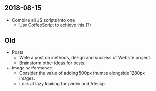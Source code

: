## 2018-08-15
* Combine all JS scripts into one
  * Use CoffeeScript to achieve this (?)

## Old
* Posts
  * Write a post on methods, design and success of Website project.
  * Brainstorm other ideas for posts.
* Image performance
  * Consider the value of adding 500px thumbs alongside 1280px images.
  * Look at lazy loading for /video and /design.
